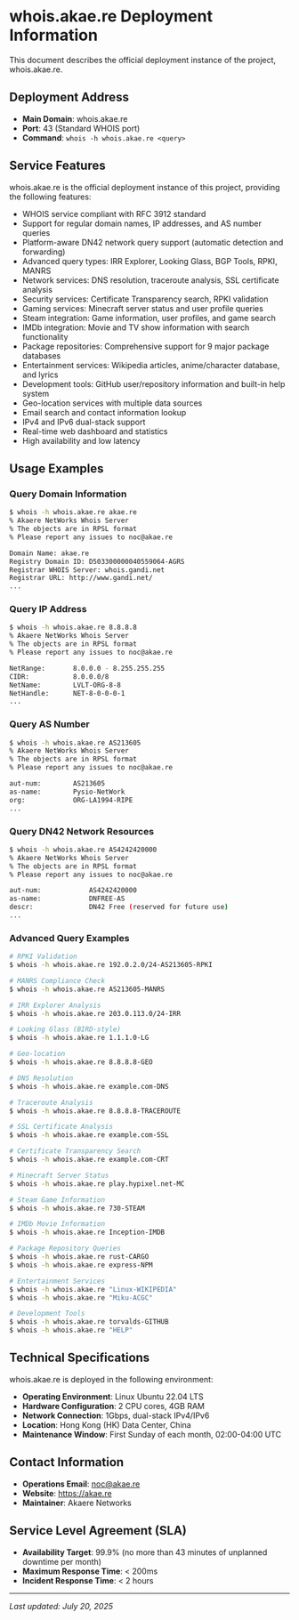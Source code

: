 # whois.akae.re Deployment Information

This document describes the official deployment instance of the project, whois.akae.re.

## Deployment Address

- **Main Domain**: whois.akae.re
- **Port**: 43 (Standard WHOIS port)
- **Command**: `whois -h whois.akae.re <query>`

## Service Features

whois.akae.re is the official deployment instance of this project, providing the following features:

- WHOIS service compliant with RFC 3912 standard
- Support for regular domain names, IP addresses, and AS number queries
- Platform-aware DN42 network query support (automatic detection and forwarding)
- Advanced query types: IRR Explorer, Looking Glass, BGP Tools, RPKI, MANRS
- Network services: DNS resolution, traceroute analysis, SSL certificate analysis
- Security services: Certificate Transparency search, RPKI validation
- Gaming services: Minecraft server status and user profile queries
- Steam integration: Game information, user profiles, and game search
- IMDb integration: Movie and TV show information with search functionality
- Package repositories: Comprehensive support for 9 major package databases
- Entertainment services: Wikipedia articles, anime/character database, and lyrics
- Development tools: GitHub user/repository information and built-in help system
- Geo-location services with multiple data sources
- Email search and contact information lookup
- IPv4 and IPv6 dual-stack support
- Real-time web dashboard and statistics
- High availability and low latency

## Usage Examples

### Query Domain Information

```bash
$ whois -h whois.akae.re akae.re
% Akaere NetWorks Whois Server
% The objects are in RPSL format
% Please report any issues to noc@akae.re

Domain Name: akae.re
Registry Domain ID: D503300000040559064-AGRS
Registrar WHOIS Server: whois.gandi.net
Registrar URL: http://www.gandi.net/
...
```

### Query IP Address

```bash
$ whois -h whois.akae.re 8.8.8.8
% Akaere NetWorks Whois Server
% The objects are in RPSL format
% Please report any issues to noc@akae.re

NetRange:       8.0.0.0 - 8.255.255.255
CIDR:           8.0.0.0/8
NetName:        LVLT-ORG-8-8
NetHandle:      NET-8-0-0-0-1
...
```

### Query AS Number

```bash
$ whois -h whois.akae.re AS213605
% Akaere NetWorks Whois Server
% The objects are in RPSL format
% Please report any issues to noc@akae.re

aut-num:        AS213605
as-name:        Pysio-NetWork
org:            ORG-LA1994-RIPE
...
```

### Query DN42 Network Resources

```bash
$ whois -h whois.akae.re AS4242420000
% Akaere NetWorks Whois Server
% The objects are in RPSL format
% Please report any issues to noc@akae.re

aut-num:            AS4242420000
as-name:            DNFREE-AS
descr:              DN42 Free (reserved for future use)
...
```

### Advanced Query Examples

```bash
# RPKI Validation
$ whois -h whois.akae.re 192.0.2.0/24-AS213605-RPKI

# MANRS Compliance Check
$ whois -h whois.akae.re AS213605-MANRS

# IRR Explorer Analysis
$ whois -h whois.akae.re 203.0.113.0/24-IRR

# Looking Glass (BIRD-style)
$ whois -h whois.akae.re 1.1.1.0-LG

# Geo-location
$ whois -h whois.akae.re 8.8.8.8-GEO

# DNS Resolution
$ whois -h whois.akae.re example.com-DNS

# Traceroute Analysis
$ whois -h whois.akae.re 8.8.8.8-TRACEROUTE

# SSL Certificate Analysis
$ whois -h whois.akae.re example.com-SSL

# Certificate Transparency Search
$ whois -h whois.akae.re example.com-CRT

# Minecraft Server Status
$ whois -h whois.akae.re play.hypixel.net-MC

# Steam Game Information
$ whois -h whois.akae.re 730-STEAM

# IMDb Movie Information
$ whois -h whois.akae.re Inception-IMDB

# Package Repository Queries
$ whois -h whois.akae.re rust-CARGO
$ whois -h whois.akae.re express-NPM

# Entertainment Services
$ whois -h whois.akae.re "Linux-WIKIPEDIA"
$ whois -h whois.akae.re "Miku-ACGC"

# Development Tools
$ whois -h whois.akae.re torvalds-GITHUB
$ whois -h whois.akae.re "HELP"
```

## Technical Specifications

whois.akae.re is deployed in the following environment:

- **Operating Environment**: Linux Ubuntu 22.04 LTS
- **Hardware Configuration**: 2 CPU cores, 4GB RAM
- **Network Connection**: 1Gbps, dual-stack IPv4/IPv6
- **Location**: Hong Kong (HK) Data Center, China
- **Maintenance Window**: First Sunday of each month, 02:00-04:00 UTC

## Contact Information

- **Operations Email**: noc@akae.re
- **Website**: https://akae.re
- **Maintainer**: Akaere Networks

## Service Level Agreement (SLA)

- **Availability Target**: 99.9% (no more than 43 minutes of unplanned downtime per month)
- **Maximum Response Time**: < 200ms
- **Incident Response Time**: < 2 hours

---

*Last updated: July 20, 2025* 
